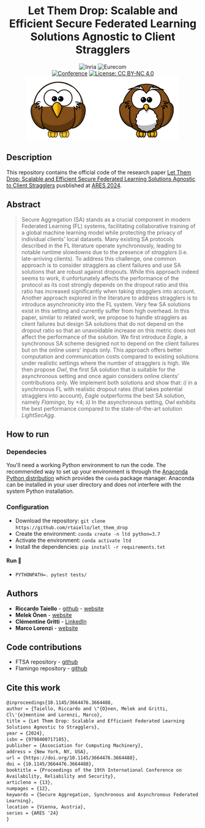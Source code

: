 <div align="center">    
 
# Let Them Drop: Scalable and Efficient Secure Federated Learning Solutions Agnostic to Client Stragglers
![Inria](https://img.shields.io/badge/-INRIA-red) 
![Eurecom](https://img.shields.io/badge/-EURECOM-blue) <br> 
[![Conference](https://img.shields.io/badge/ARES-2024-red)](https://www.ares-conference.eu/)
[![License: CC BY-NC 4.0](https://img.shields.io/badge/License-CC%20BY--NC%204.0-lightgrey.svg)](https://creativecommons.org/licenses/by-nc/4.0/)
<br>
![Image Results](github_images/logo.png)
</div>

## Description

This repository contains the official code of the research paper [Let Them Drop: Scalable and Efficient Secure Federated Learning Solutions Agnostic to Client Stragglers](https://dl.acm.org/doi/abs/10.1145/3664476.3664488) pusblished at [ARES 2024](https://www.ares-conference.eu/).<br>


## Abstract
> Secure Aggregation (SA) stands as a crucial component in modern Federated Learning (FL) systems, facilitating collaborative training of a global machine learning model while protecting the privacy of individual clients' local datasets. Many existing SA protocols described in the FL literature operate synchronously, leading to notable runtime slowdowns due to the presence of *stragglers* (i.e. late-arriving clients).
To address this challenge, one common approach is to consider stragglers as client failures and use SA solutions that are robust against dropouts. While this approach indeed seems to work, it unfortunately affects the performance of the protocol as its cost strongly depends on the dropout ratio and this ratio has increased significantly when taking stragglers into account. Another approach explored in the literature to address stragglers is to introduce asynchronicity into the FL system. Very few SA solutions exist in this setting and currently suffer from high overhead.
In this paper, similar to related work, we propose to handle stragglers as client failures but design SA solutions that do not depend on the dropout ratio so that an unavoidable increase on this metric does not affect the performance of the solution. We first introduce *Eagle*, a synchronous SA scheme designed not to depend on the client failures but on the online users' inputs only. This approach offers better computation and communication costs compared to existing solutions under realistic settings where the number of stragglers is high. We then propose *Owl*, the first SA solution that is suitable for the asynchronous setting and once again considers online clients' contributions only.
We implement both solutions and show that: _i)_ in a synchronous FL with realistic dropout rates (that takes potential stragglers into account), *Eagle* outperforms the best SA solution, namely *Flamingo*, by $\times 4$; _ii)_ In the asynchronous setting, *Owl* exhibits the best performance compared to the state-of-the-art solution *LightSecAgg*.

## How to run
### Dependecies
You'll need a working Python environment to run the code. 
The recommended way to set up your environment is through the [Anaconda Python distribution](https://www.anaconda.com/products/distribution)
which provides the `conda` package manager. 
Anaconda can be installed in your user directory and does not interfere with the system Python installation.
### Configuration
- Download the repository: `git clone https://github.com/rtaiello/let_them_drop`
- Create the environment: `conda create -n ltd python=3.7`
- Activate the environment: `conda activate ltd`
- Install the dependencies: `pip install -r requirements.txt`

#### Run 🚀
- `PYTHONPATH=. pytest tests/`
## Authors
* **Riccardo Taiello**  - [github](https://github.com/rtaiello) - [website](https://rtaiello.github.io)
* **Melek Önen**  - [website](https://www.eurecom.fr/en/people/onen-melek)
* **Clémentine Gritti**  - [LinkedIn](https://www.linkedin.com/in/clementine-gritti/?originalSubdomain=fr)
* **Marco Lorenzi**  - [website](https://marcolorenzi.github.io/)

## Code contributions
* FTSA repository - [github](https://github.com/MohamadMansouri/fault-tolerant-secure-agg)
* Flamingo repository - [github](https://github.com/eniac/flamingo/tree/main)
## Cite this work
```
@inproceedings{10.1145/3664476.3664488,
author = {Taiello, Riccardo and \"{O}nen, Melek and Gritti, Cl\'{e}mentine and Lorenzi, Marco},
title = {Let Them Drop: Scalable and Efficient Federated Learning Solutions Agnostic to Stragglers},
year = {2024},
isbn = {9798400717185},
publisher = {Association for Computing Machinery},
address = {New York, NY, USA},
url = {https://doi.org/10.1145/3664476.3664488},
doi = {10.1145/3664476.3664488},
booktitle = {Proceedings of the 19th International Conference on Availability, Reliability and Security},
articleno = {13},
numpages = {12},
keywords = {Secure Aggregation, Synchronous and Asynchronous Federated Learning},
location = {Vienna, Austria},
series = {ARES '24}
}
```
